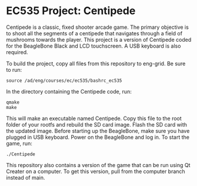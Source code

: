 # EC535 Project: Centipede

Centipede is a classic, fixed shooter arcade game. The primary objective is to shoot all the segments of a centipede that navigates through a field of mushrooms towards the player. This project is a version of Centipede coded for the BeagleBone Black and LCD touchscreen. A USB keyboard is also required. 

To build the project, copy all files from this repository to eng-grid. Be sure to run:

```
source /ad/eng/courses/ec/ec535/bashrc_ec535
```

In the directory containing the Centipede code, run:

```
qmake
make
```

This will make an executable named Centipede. Copy this file to the root folder of your rootfs and rebuild the SD card image. Flash the SD card with the updated image. Before starting up the BeagleBone, make sure you have plugged in USB keyboard. Power on the BeagleBone and log in. To start the game, run:

```
./Centipede
```

This repository also contains a version of the game that can be run using Qt Creater on a computer. To get this version, pull from the computer branch instead of main.
